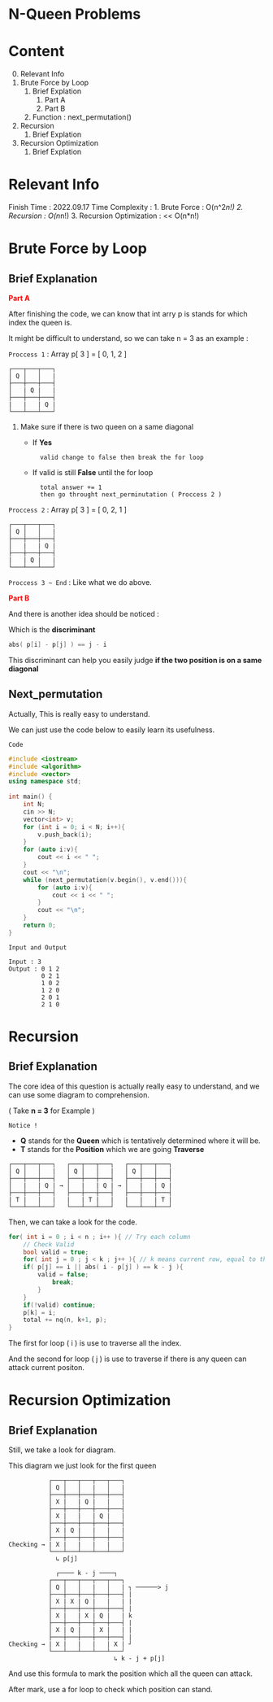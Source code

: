 # N-Queen Problems

# Content

0. Relevant Info
1. Brute Force by Loop
    1. Brief Explation
        1. Part A
        2. Part B
    2. Function : next_permutation()
2. Recursion
    1. Brief Explation
3. Recursion Optimization
    1. Brief Explation

# Relevant Info

Finish Time : 2022.09.17
Time Complexity : 
    1. Brute Force : O(n^2*n!)
    2. Recursion : O(n*n!)
    3. Recursion Optimization : << O(n*n!)

# Brute Force by Loop

## Brief Explanation

<span style="color: red">**Part A**</span>

After finishing the code, we can know that int arry p is stands for which index the queen is.

It might be difficult to understand, so we can take n = 3 as an example :

`Proccess 1` : Array p[ 3 ] = [ 0, 1, 2 ]
```
┌───┬───┬───┐
│ Q │   │   | 
├───┼───┼───┤
│   | Q |   |
├───┼───┼───┤
|   |   | Q |
└───┴───┴───┘
```
1. Make sure if there is two queen on a same diagonal
    
    - If **Yes**
    
            valid change to false then break the for loop
    
    - If valid is still **False** until the for loop

            total answer += 1 
            then go throught next_perminutation ( Proccess 2 )

`Proccess 2` : Array p[ 3 ] = [ 0, 2, 1 ]
```
┌───┬───┬───┐
│ Q │   │   |
├───┼───┼───┤
│   |   | Q |
├───┼───┼───┤
|   | Q |   |
└───┴───┴───┘
```

`Proccess 3 ~ End` : Like what we do above.

<span style="color: red">**Part B**</span>

And there is another idea should be noticed :

Which is the **discriminant**

```cpp
abs( p[i] - p[j] ) == j - i
```

This discriminant can help you easily judge **if the two position is on a same diagonal**


## Next_permutation

Actually, This is really easy to understand.

We can just use the code below to easily learn its usefulness.

`Code`
```cpp
#include <iostream>
#include <algorithm>
#include <vector>
using namespace std;
 
int main() {
    int N;
    cin >> N;
    vector<int> v;
    for (int i = 0; i < N; i++){
        v.push_back(i);
    }
    for (auto i:v){
        cout << i << " ";
    }
    cout << "\n";
    while (next_permutation(v.begin(), v.end())){
        for (auto i:v){
            cout << i << " ";
        }
        cout << "\n";
    }
    return 0;
}
```

`Input and Output`
```
Input : 3
Output : 0 1 2 
         0 2 1 
         1 0 2 
         1 2 0 
         2 0 1 
         2 1 0
```

# Recursion

## Brief Explanation

The core idea of this question is actually really easy to understand, and we can use some diagram to comprehension.

( Take **n = 3** for Example )

`Notice !`

- **Q** stands for the **Queen** which is tentatively determined where it will be.
- **T** stands for the **Position** which we are going **Traverse**

```
┌───┬───┬───┐   ┌───┬───┬───┐   ┌───┬───┬───┐
│ Q │   │   |   │ Q │   │   |   │ Q │   │   |
├───┼───┼───┤   ├───┼───┼───┤   ├───┼───┼───┤
│   |   | Q | → │   |   | Q | → │   |   | Q |
├───┼───┼───┤   ├───┼───┼───┤   ├───┼───┼───┤
| T |   |   |   |   | T |   |   |   |   | T |
└───┴───┴───┘   └───┴───┴───┘   └───┴───┴───┘
```

Then, we can take a look for the code.

```cpp
for( int i = 0 ; i < n ; i++ ){ // Try each column
    // Check Valid
    bool valid = true;
    for( int j = 0 ; j < k ; j++ ){ // k means current row, equal to the amount of queens
    if( p[j] == i || abs( i - p[j] ) == k - j ){
        valid = false;
            break;
        }
    }
    if(!valid) continue;        
    p[k] = i;
    total += nq(n, k+1, p);
}
```

The first for loop ( i ) is use to traverse all the index.

And the second for loop ( j ) is use to traverse if there is any queen can attack current positon.

# Recursion Optimization

## Brief Explanation

Still, we take a look for diagram.

This diagram we just look for the first queen

```
           ┌───┬───┬───┬───┬───┐
           │ Q │   │   |   │   |
           ├───┼───┼───┼───┼───┤
           │ X |   | Q |   |   |
           ├───┼───┼───┼───┼───┤
           │ X |   |   | Q |   |
           ├───┼───┼───┼───┼───┤
           │ X | Q |   |   |   |
           ├───┼───┼───┼───┼───┤
Checking → | X |   |   |   |   |
           └───┴───┴───┴───┴───┘
             ↳ p[j]

             ┌──── k - j ────┐
           ┌───┬───┬───┬───┬───┐ 
           │ Q │   │   |   │   | ┐ ──────> j
           ├───┼───┼───┼───┼───┤ |
           │ X | X | Q |   |   | |
           ├───┼───┼───┼───┼───┤ |
           │ X |   | X | Q |   | k
           ├───┼───┼───┼───┼───┤ |
           │ X | Q |   | X |   | |
           ├───┼───┼───┼───┼───┤ |
Checking → | X |   |   |   | X | ┘
           └───┴───┴───┴───┴───┘
                             ↳ k - j + p[j]
```

And use this formula to mark the position which all the queen can attack.

After mark, use a for loop to check which position can stand.

